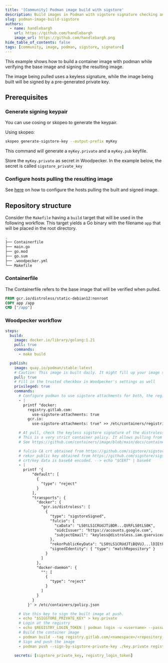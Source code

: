 ```yaml
---
title: '[Community] Podman image build with sigstore'
description: Build images in Podman with sigstore signature checking and signing
slug: podman-image-build-sigstore
authors:
  - name: handlebargh
    url: https://github.com/handlebargh
    image_url: https://github.com/handlebargh.png
hide_table_of_contents: false
tags: [community, image, podman, sigstore, signature]
---
```


<!-- cspell:ignore BQVUJ Containerfile cosing distroless fulcio keypair nonroot QVRFLS rekor skopeo -->

This example shows how to build a container image with podman while verifying the base image and signing the resulting image.

The image being pulled uses a keyless signature, while the image being built will be signed by a pre-generated private key.

## Prerequisites

### Generate signing keypair

You can use cosing or skopeo to generate the keypair.

Using skopeo:

```bash
skopeo generate-sigstore-key --output-prefix myKey
```

This command will generate a `myKey.private` and a `myKey.pub` keyfile.

Store the `myKey.private` as secret in Woodpecker. In the example below, the secret is called `sigstore_private_key`

### Configure hosts pulling the resulting image

See [here](https://access.redhat.com/documentation/en-us/red_hat_enterprise_linux/8/html/building_running_and_managing_containers/assembly_signing-container-images_building-running-and-managing-containers#proc_verifying-sigstore-image-signatures-using-a-public-key_assembly_signing-container-images) on how to configure the hosts pulling the built and signed image.

## Repository structure

Consider the `Makefile` having a `build` target that will be used in the following workflow.
This target yields a Go binary with the filename `app` that will be placed in the root directory.

```bash
.
├── Containerfile
├── main.go
├── go.mod
├── go.sum
├── .woodpecker.yml
└── Makefile
```

### Containerfile

The Containerfile refers to the base image that will be verified when pulled.

```dockerfile
FROM gcr.io/distroless/static-debian12:nonroot
COPY app /app
CMD ["/app"]
```

### Woodpecker workflow

```yaml
steps:
  build:
    image: docker.io/library/golang:1.21
    pull: true
    commands:
      - make build

  publish:
    image: quay.io/podman/stable:latest
    # Caution: This image is built daily. It might fill up your image store quickly.
    pull: true
    # Fill in the trusted checkbox in Woodpecker's settings as well
    privileged: true
    commands:
      # Configure podman to use sigstore attachments for both, the registry you pull from and the registry you push to.
      - |
        printf "docker:
          registry.gitlab.com:
            use-sigstore-attachments: true
          gcr.io:
            use-sigstore-attachments: true" >> /etc/containers/registries.d/default.yaml

      # At pull, check the keyless sigstore signature of the distroless image.
      # This is a very strict container policy. It allows pulling from gcr.io/distroless only. Every other registry will be rejected.
      # See https://github.com/containers/image/blob/main/docs/containers-policy.json.5.md for more information.

      # fulcio CA crt obtained from https://github.com/sigstore/sigstore/blob/main/pkg/tuf/repository/targets/fulcio_v1.crt.pem
      # rekor public key obtained from https://github.com/sigstore/sigstore/blob/main/pkg/tuf/repository/targets/rekor.pub
      # crt/key data is base64 encoded. --> echo "$CERT" | base64
      - |
        printf '{
            "default": [
              {
                "type": "reject"
              }
            ],
            "transports": {
              "docker": {
                "gcr.io/distroless": [
                  {
                    "type": "sigstoreSigned",
                    "fulcio": {
                      "caData": "LS0tLS1CRUdJTiBDR...QVRFLS0tLS0K",
                      "oidcIssuer": "https://accounts.google.com",
                      "subjectEmail": "keyless@distroless.iam.gserviceaccount.com"
                    },
                    "rekorPublicKeyData": "LS0tLS1CRUdJTiBQVUJ...lDIEtFWS0tLS0tCg==",
                    "signedIdentity": { "type": "matchRepository" }
                  }
                ]
              },
              "docker-daemon": {
                "": [
                  {
                    "type": "reject"
                  }
                ]
              }
            }
          }' > /etc/containers/policy.json

      # Use this key to sign the built image at push.
      - echo "$SIGSTORE_PRIVATE_KEY" > key.private
      # Login at the registry
      - echo $REGISTRY_LOGIN_TOKEN | podman login -u <username> --password-stdin registry.gitlab.com
      # Build the container image
      - podman build --tag registry.gitlab.com/<namespace>/<repository_name>/<image_name>:latest .
      # Sign and push the image
      - podman push --sign-by-sigstore-private-key ./key.private registry.gitlab.com/<namespace>/<repository_name>/<image_name>:latest

    secrets: [sigstore_private_key, registry_login_token]
```
